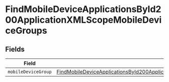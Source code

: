 # FindMobileDeviceApplicationsById200ApplicationXMLScopeMobileDeviceGroups


## Fields

| Field                                                                                                                                                                                                             | Type                                                                                                                                                                                                              | Required                                                                                                                                                                                                          | Description                                                                                                                                                                                                       |
| ----------------------------------------------------------------------------------------------------------------------------------------------------------------------------------------------------------------- | ----------------------------------------------------------------------------------------------------------------------------------------------------------------------------------------------------------------- | ----------------------------------------------------------------------------------------------------------------------------------------------------------------------------------------------------------------- | ----------------------------------------------------------------------------------------------------------------------------------------------------------------------------------------------------------------- |
| `mobileDeviceGroup`                                                                                                                                                                                               | [FindMobileDeviceApplicationsById200ApplicationXMLScopeMobileDeviceGroupsMobileDeviceGroup](../../models/operations/findmobiledeviceapplicationsbyid200applicationxmlscopemobiledevicegroupsmobiledevicegroup.md) | :heavy_minus_sign:                                                                                                                                                                                                | N/A                                                                                                                                                                                                               |